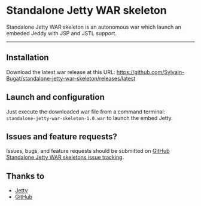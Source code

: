 # Standalone Jetty WAR skeleton

Standalone Jetty WAR skeleton is an autonomous war which launch an embeded Jeddy with JSP and JSTL support.

***

## Installation

Download the latest war release at this URL: https://github.com/Sylvain-Bugat/standalone-jetty-war-skeleton/releases/latest

## Launch and configuration

Just execute the downloaded war file from a command terminal: `standalone-jetty-war-skeleton-1.0.war` to launch the embed Jetty.

## Issues and feature requests?

Issues, bugs, and feature requests should be submitted on [GitHub Standalone Jetty WAR skeletons issue tracking](https://github.com/Sylvain-Bugat/standalone-jetty-war-skeleton/issues).

## Thanks to

* [Jetty](http://eclipse.org/jetty)
* [GitHub](https://github.com)
